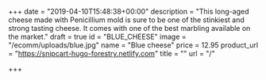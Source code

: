 +++
date = "2019-04-10T15:48:38+00:00"
description = "This long-aged cheese made with Penicillium mold is sure to be one of the stinkiest and strong tasting cheese. It comes with one of the best marbling available on the market."
draft = true
id = "BLUE_CHEESE"
image = "/ecomm/uploads/blue.jpg"
name = "Blue cheese"
price = 12.95
product_url = "https://snipcart-hugo-forestry.netlify.com"
title = ""
url = "/"

+++
